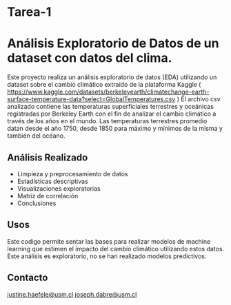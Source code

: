 # Tarea-1

# Análisis Exploratorio de Datos de un dataset con datos del clima.

Este proyecto realiza un análisis exploratorio de datos (EDA) utilizando un dataset sobre el cambio climático extraído de la plataforma Kaggle ( https://www.kaggle.com/datasets/berkeleyearth/climatechange-earth-surface-temperature-data?select=GlobalTemperatures.csv )
El archivo csv analizado contiene las temperaturas superficiales terrestres y oceánicas registradas por Berkeley Earth con el fin de analizar el cambio climático a través de los años en el mundo. Las temperaturas terrestres promedio datan desde el año 1750, desde 1850 para máximo y mínimos de la misma y también del océano. 

## Análisis Realizado

- Limpieza y preprocesamiento de datos
- Estadísticas descriptivas
- Visualizaciones exploratorias
- Matriz de correlación
- Conclusiones

## Usos
Este codigo permite sentar las bases para realizar modelos de machine learning que estimen el impacto del cambio climático utilizando estos datos. Este análisis es exploratorio, no se han realizado modelos predictivos.

## Contacto   
justine.haefele@usm.cl
joseph.dabre@usm.cl
